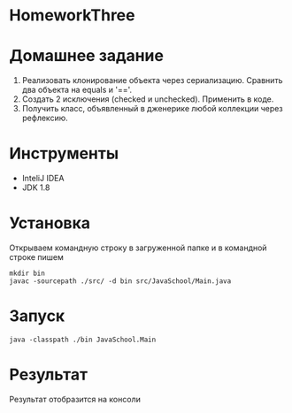 # HomeworkThree
# Домашнее задание

1. Реализовать клонирование объекта через сериализацию. Сравнить два объекта на equals и '=='.
2. Создать 2 исключения (checked и unchecked). Применить в коде.
3. Получить класс, объявленный в дженерике любой коллекции через рефлексию.

# Инструменты
+ InteliJ IDEA
+ JDK 1.8

# Установка
Открываем командную строку в загруженной папке и в командной строке пишем
```
mkdir bin
javac -sourcepath ./src/ -d bin src/JavaSchool/Main.java
```
# Запуск
```
java -classpath ./bin JavaSchool.Main
```
# Результат
Результат отобразится на консоли
